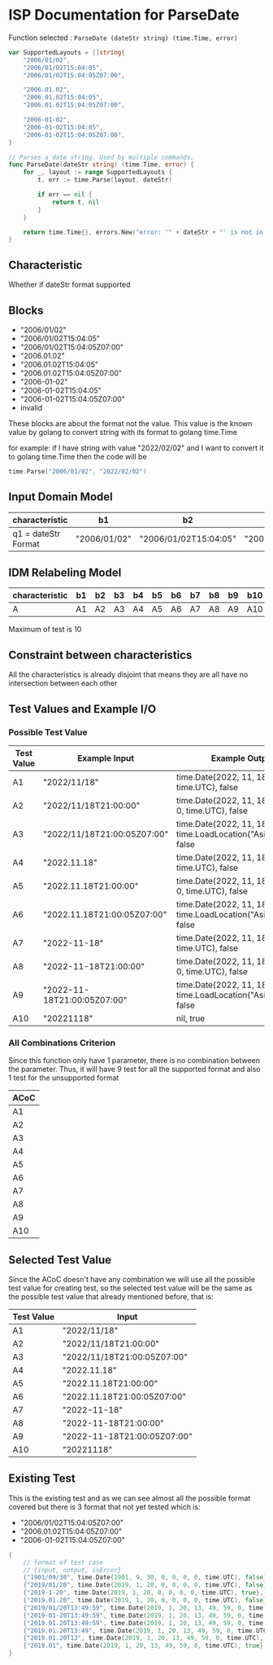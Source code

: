 # ISP Documentation for ParseDate

Function selected : 
`ParseDate (dateStr string) (time.Time, error)` 
```go
var SupportedLayouts = []string{
	"2006/01/02",
	"2006/01/02T15:04:05",
	"2006/01/02T15:04:05Z07:00",

	"2006.01.02",
	"2006.01.02T15:04:05",
	"2006.01.02T15:04:05Z07:00",

	"2006-01-02",
	"2006-01-02T15:04:05",
	"2006-01-02T15:04:05Z07:00",
}

// Parses a date string. Used by multiple commands.
func ParseDate(dateStr string) (time.Time, error) {
	for _, layout := range SupportedLayouts {
		t, err := time.Parse(layout, dateStr)

		if err == nil {
			return t, nil
		}
	}

	return time.Time{}, errors.New("error: '" + dateStr + "' is not in a supported format.")
}
```

## Characteristic
Whether if dateStr format supported

## Blocks
- "2006/01/02"
- "2006/01/02T15:04:05"
- "2006/01/02T15:04:05Z07:00" 
- "2006.01.02"
- "2006.01.02T15:04:05"
- "2006.01.02T15:04:05Z07:00"
- "2006-01-02"
- "2006-01-02T15:04:05"
- "2006-01-02T15:04:05Z07:00"
- invalid

These blocks are about the format not the value. This value is the known value by golang to convert string with its format to golang time.Time

for example:
if I have string with value "2022/02/02" and I want to convert it to golang time.Time then the code will be

```go
time.Parse("2006/01/02", "2022/02/02")
```

## Input Domain Model
| characteristic    | b1           | b2 | b3| b4| b5 | b6 | b7 | b8 | b9 | b10
|-------------------|--------------|---|---| ---| --- | --- | ---| --- | --- | --- |
|q1 = dateStr Format| "2006/01/02" | "2006/01/02T15:04:05" |"2006/01/02T15:04:05Z07:00" | "2006.01.02"| "2006.01.02T15:04:05" | "2006.01.02T15:04:05Z07:00"| "2006-01-02"| "2006-01-02T15:04:05" | "2006-01-02T15:04:05Z07:00"| invalid |

## IDM Relabeling Model 
| characteristic    | b1           | b2 | b3| b4| b5 | b6 | b7 | b8 | b9 | b10
|-------------------|--------------|---|---| ---| --- | --- | ---| --- | --- | --- |
|A| A1 | A2 | A3 | A4 |A5 | A6 | A7 | A8 | A9 | A10 |

Maximum of test is 10

## Constraint between characteristics
All the characteristics is already disjoint that means they are all have no intersection between each other

## Test Values and Example I/O

### Possible Test Value
|Test Value| Example Input | Example Output|
| --- | --- | --- |
|A1| "2022/11/18" | time.Date(2022, 11, 18, 0, 0, 0, 0, time.UTC), false
|A2| "2022/11/18T21:00:00" | time.Date(2022, 11, 18, 21, 0, 0, 0, time.UTC), false
|A3| "2022/11/18T21:00:05Z07:00"  | time.Date(2022, 11, 18, 0, 0, 0, 0, time.LoadLocation("Asia/Jakarta)), false
|A4| "2022.11.18" |time.Date(2022, 11, 18, 0, 0, 0, 0, time.UTC), false
|A5| "2022.11.18T21:00:00" |  time.Date(2022, 11, 18, 21, 0, 0, 0, time.UTC), false
|A6| "2022.11.18T21:00:05Z07:00" | time.Date(2022, 11, 18, 0, 0, 0, 0, time.LoadLocation("Asia/Jakarta)), false
|A7| "2022-11-18" | time.Date(2022, 11, 18, 0, 0, 0, 0, time.UTC), false
|A8| "2022-11-18T21:00:00" | time.Date(2022, 11, 18, 21, 0, 0, 0, time.UTC), false
|A9| "2022-11-18T21:00:05Z07:00" | time.Date(2022, 11, 18, 0, 0, 0, 0, time.LoadLocation("Asia/Jakarta)), false
|A10|  "20221118" |  nil, true


### All Combinations Criterion 
Since this function only have 1 parameter, there is no combination between the parameter. Thus, it will have 9 test for all the supported format and also 1 test for the unsupported format

| ACoC |
| --- |
|A1|
|A2| 
|A3|
|A4| 
|A5|
|A6| 
|A7|
|A8| 
|A9|
|A10| 

## Selected Test Value
Since the ACoC doesn't have any combination we will use all the possible test value for creating test, so the selected test value will be the same as the possible test value that already mentioned before, that is:

|Test Value| Input |
| --- | --- |
|A1 | "2022/11/18" |
|A2 | "2022/11/18T21:00:00" |
|A3 | "2022/11/18T21:00:05Z07:00"  |
|A4 | "2022.11.18" |
|A5 | "2022.11.18T21:00:00" |
|A6 | "2022.11.18T21:00:05Z07:00" |
|A7 | "2022-11-18" |
|A8 | "2022-11-18T21:00:00" |
|A9 | "2022-11-18T21:00:05Z07:00" |
|A10 |  "20221118" |

## Existing Test 

This is the existing test and as we can see almost all the possible format covered but there is 3 format that not yet tested which is:
- "2006/01/02T15:04:05Z07:00"
- "2006.01.02T15:04:05Z07:00"
- "2006-01-02T15:04:05Z07:00"

```go
{
    // format of test case 
    // {input, output, isError}
    {"1901/09/30", time.Date(1901, 9, 30, 0, 0, 0, 0, time.UTC), false},
    {"2019/01/20", time.Date(2019, 1, 20, 0, 0, 0, 0, time.UTC), false},
    {"2019-1-20", time.Date(2019, 1, 20, 0, 0, 0, 0, time.UTC), true},
    {"2019.01.20", time.Date(2019, 1, 20, 0, 0, 0, 0, time.UTC), false},
    {"2019/01/20T13:49:59", time.Date(2019, 1, 20, 13, 49, 59, 0, time.UTC), false},
    {"2019-01-20T13:49:59", time.Date(2019, 1, 20, 13, 49, 59, 0, time.UTC), false},
    {"2019.01.20T13:49:59", time.Date(2019, 1, 20, 13, 49, 59, 0, time.UTC), false},
    {"2019.01.20T13:49", time.Date(2019, 1, 20, 13, 49, 59, 0, time.UTC), true},
    {"2019.01.20T13", time.Date(2019, 1, 20, 13, 49, 59, 0, time.UTC), true},
    {"2019.01", time.Date(2019, 1, 20, 13, 49, 59, 0, time.UTC), true},
}
```


